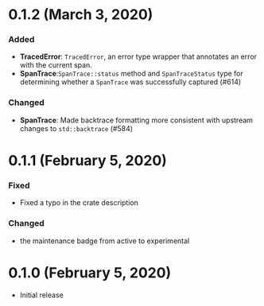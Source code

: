 # 0.1.2 (March 3, 2020)

### Added

- **TracedError**: `TracedError`, an error type wrapper that annotates an error
  with the current span.
- **SpanTrace**:`SpanTrace::status` method and `SpanTraceStatus` type for
  determining whether a `SpanTrace` was successfully captured (#614)

### Changed

- **SpanTrace**: Made backtrace formatting more consistent with upstream changes
  to `std::backtrace` (#584)

# 0.1.1 (February 5, 2020)

### Fixed

- Fixed a typo in the crate description

### Changed

- the maintenance badge from active to experimental

# 0.1.0 (February 5, 2020)

- Initial release
